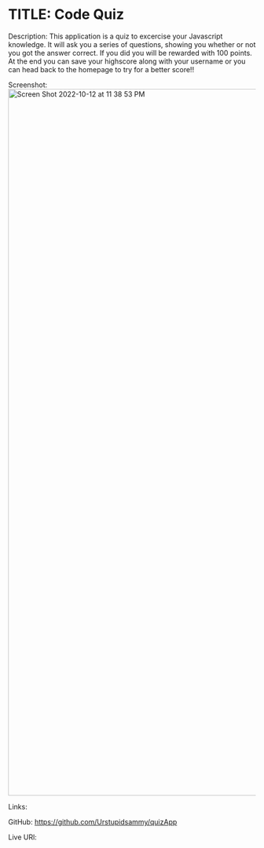 # TITLE: Code Quiz

Description:
This application is a quiz to excercise your Javascript knowledge. It will ask you a series of questions, showing you whether or not you got the answer correct. If you did you will be rewarded with 100 points. At the end you can save your highscore along with your username or you can head back to the homepage to try for a better score!!


Screenshot:<img width="1440" alt="Screen Shot 2022-10-12 at 11 38 53 PM" src="https://user-images.githubusercontent.com/112736514/195521096-e07dc087-a6a2-4d05-a150-97c94e4c1ad9.png">


Links:

GitHub: https://github.com/Urstupidsammy/quizApp

Live URl:
